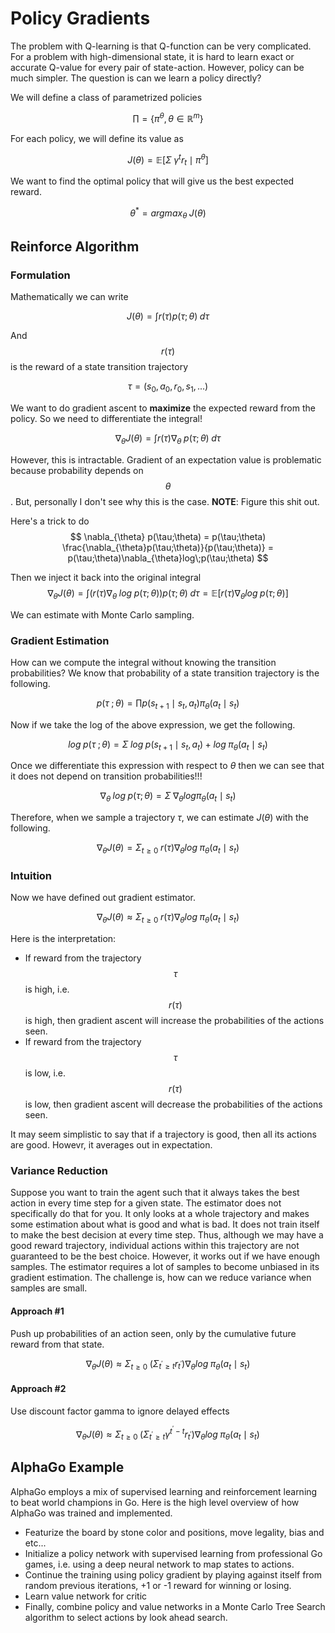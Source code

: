 
# Policy Gradients
The problem with Q-learning is that Q-function can be very complicated. For a problem with high-dimensional state, it is hard to learn exact or accurate Q-value for every pair of state-action. However, policy can be much simpler. The question is can we learn a policy directly?


We will define a class of parametrized policies

$$
\prod = \left\{ \pi^{\theta}, \theta \in \mathbb{R}^{m} \right\}
$$

For each policy, we will define its value as

$$
J(\theta) = \mathbb{E} \left[ \Sigma \; \gamma^{t} r_{t} \mid \pi^{\theta} \right]
$$

We want to find the optimal policy that will give us the best expected reward.

$$
\theta^{*} = argmax_{\theta} \; J(\theta)
$$



## Reinforce Algorithm
### Formulation
Mathematically we can write

$$
J(\theta) = \int r(\tau)p(\tau;\theta)\; d\tau
$$ 

And $$r(\tau)$$ is the reward of a state transition trajectory

$$
\tau = (s_{0}, a_{0}, r_{0}, s_{1}, ...)
$$

We want to do gradient ascent to **maximize** the expected reward from the policy. So we need to
differentiate the integral!

$$
\nabla_{\theta} J(\theta) = \int r(\tau) \nabla_{\theta}\; p(\tau;\theta)\; d\tau
$$

However, this is intractable. Gradient of an expectation value is problematic because probability
depends on $$\theta$$. But, personally I don't see why this is the case. **NOTE**: Figure this shit out.

Here's a trick to do
$$
\nabla_{\theta} p(\tau;\theta) = p(\tau;\theta) \frac{\nabla_{\theta}p(\tau;\theta)}{p(\tau;\theta)} =
p(\tau;\theta)\nabla_{\theta}log\;p(\tau;\theta)
$$

Then we inject it back into the original integral
$$
\nabla_{\theta} J(\theta) = \int \left(r(\tau) \nabla_{\theta}\; log\; p(\tau;\theta)\right)p(\tau;\theta)\;d\tau
= \mathbb{E}\left[ r(\tau) \nabla_{\theta} log \; p (\tau;\theta) \right]
$$

We can estimate with Monte Carlo sampling.

### Gradient Estimation
How can we compute the integral without knowing the transition probabilities? We know that
probability of a state transition trajectory is the following.

$$
p(\tau\;;\theta) = \prod p(s_{t + 1} \mid s_{t}, a_{t}) \pi_{\theta}(a_{t} \mid s_{t})
$$

Now if we take the log of the above expression, we get the following.

$$
log\; p(\tau\;;\theta) = \Sigma\; log\; p(s_{t + 1} \mid s_{t}, a_{t}) + log\; \pi_{\theta}(a_{t} \mid s_{t})
$$

Once we differentiate this expression with respect to $\theta$ then we can see that it does not depend on transition probabilities!!!

$$
\nabla_{\theta}\; log\; p(\tau;\theta) = \Sigma\;\nabla_{\theta} log \pi_{\theta}(a_{t} \mid s_{t})
$$

Therefore, when we sample a trajectory $\tau$, we can estimate $J(\theta)$ with the following.

$$
\nabla_{\theta} J(\theta) = \Sigma_{t \geq 0} \; r(\tau) \nabla_{\theta} log\; \pi_{\theta}(a_{t} \mid s_{t})
$$

### Intuition
Now we have defined out gradient estimator.

$$
\nabla_{\theta} J(\theta) \approx \Sigma_{t \geq 0} \; r(\tau) \nabla_{\theta} log\; \pi_{\theta}(a_{t} \mid s_{t})
$$

Here is the interpretation:
* If reward from the trajectory $$\tau$$ is high, i.e. $$r(\tau)$$ is high, then gradient ascent will increase the probabilities of the actions seen.
* If reward from the  trajectory $$\tau$$ is low, i.e. $$r(\tau)$$ is low, then gradient ascent will decrease the probabilities of the actions seen.

It may seem simplistic to say that if a trajectory is good, then all its actions are good. Howevr, it averages out in expectation.

### Variance Reduction
Suppose you want to train the agent such that it always takes the best action in every time step for
a given state. The estimator does not specifically do that for you. It only looks at a whole
trajectory and makes some estimation about what is good and what is bad. It does not train itself to
make the best decision at every time step. Thus, although we may have a good reward trajectory,
individual actions within this trajectory are not guaranteed to be the best choice. However, it
works out if we have enough samples. The estimator requires a lot of samples to become unbiased in
its gradient estimation. The challenge is, how can we reduce variance when samples are small.

#### Approach #1
Push up probabilities of an action seen, only by the cumulative future reward from that state.

$$
\nabla_{\theta}J(\theta) \approx \Sigma_{t \geq 0} \; \left( \Sigma_{t^{\prime} \geq t} r_{t^{\prime}} \right) \nabla_{\theta} log\; \pi_{\theta} (a_{t} \mid s_{t})
$$

#### Approach #2
Use discount factor gamma to ignore delayed effects

$$
\nabla_{\theta}J(\theta) \approx \Sigma_{t \geq 0} \; \left( \Sigma_{t^{\prime} \geq t} \gamma^{t^{\prime} - t} r_{t^{\prime}} \right) \nabla_{\theta} log\; \pi_{\theta} (a_{t} \mid s_{t})$$

## AlphaGo Example
AlphaGo employs a mix of supervised learning and reinforcement learning to beat world champions in Go. Here is the high level overview of how AlphaGo was trained and implemented.

* Featurize the board by stone color and positions, move legality, bias and etc...
* Initialize a policy network with supervised learning from professional Go games, i.e. using a deep neural network to map states to actions. 
* Continue the training using policy gradient by playing against itself from random previous iterations, +1 or -1 reward for winning or losing.
* Learn value network for critic
* Finally, combine policy and value networks in a Monte Carlo Tree Search algorithm to select actions by look ahead search.
